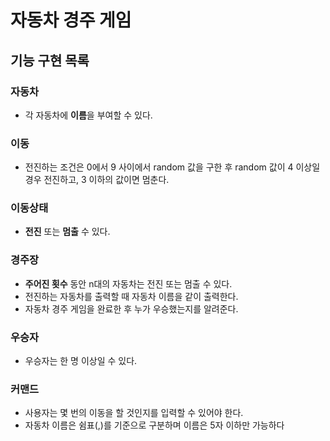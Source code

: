 # 자동차 경주 게임
## 기능 구현 목록

### 자동차
- 각 자동차에 **이름**을 부여할 수 있다. 

### 이동
- 전진하는 조건은 0에서 9 사이에서 random 값을 구한 후 random 값이 4 이상일 경우 전진하고, 3 이하의 값이면 멈춘다.

### 이동상태
- **전진** 또는 **멈출** 수 있다.

### 경주장
- **주어진 횟수** 동안 n대의 자동차는 전진 또는 멈출 수 있다. 
- 전진하는 자동차를 출력할 때 자동차 이름을 같이 출력한다.
- 자동차 경주 게임을 완료한 후 누가 우승했는지를 알려준다.

### 우승자
- 우승자는 한 명 이상일 수 있다.

### 커맨드
- 사용자는 몇 번의 이동을 할 것인지를 입력할 수 있어야 한다. 
- 자동차 이름은 쉼표(,)를 기준으로 구분하며 이름은 5자 이하만 가능하다


 


